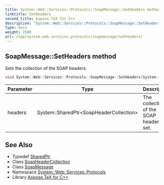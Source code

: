 ```yaml
---
title: System::Web::Services::Protocols::SoapMessage::SetHeaders method
linktitle: SetHeaders
second_title: Aspose.TeX for C++
description: 'System::Web::Services::Protocols::SoapMessage::SetHeaders method. Sets the collection of the SOAP headers in C++.'
type: docs
weight: 2500
url: /cpp/system.web.services.protocols/soapmessage/setheaders/
---
```

## SoapMessage::SetHeaders method


Sets the collection of the SOAP headers.

```cpp
void System::Web::Services::Protocols::SoapMessage::SetHeaders(System::SharedPtr<SoapHeaderCollection> headers)
```


| Parameter | Type | Description |
| --- | --- | --- |
| headers | System::SharedPtr\<SoapHeaderCollection\> | The collection of the SOAP headers to set. |

## See Also

* Typedef [SharedPtr](../../../system/sharedptr/)
* Class [SoapHeaderCollection](../../soapheadercollection/)
* Class [SoapMessage](../)
* Namespace [System::Web::Services::Protocols](../../)
* Library [Aspose.TeX for C++](../../../)
